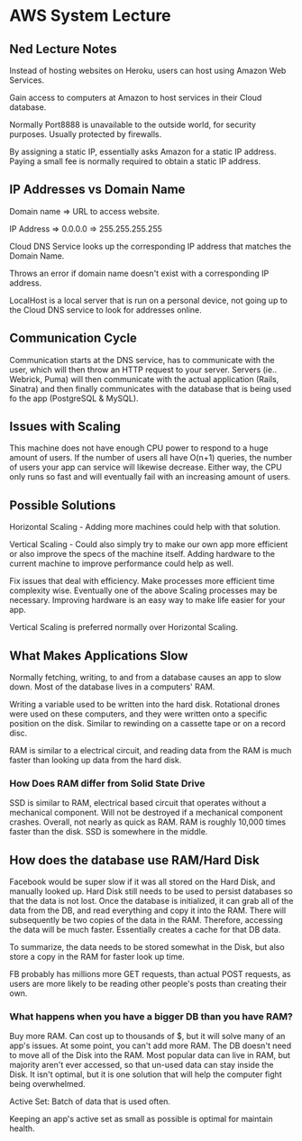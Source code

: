 # AWS System Lecture

## Ned Lecture Notes

Instead of hosting websites on Heroku, users can host using Amazon Web Services.

Gain access to computers at Amazon to host services in their Cloud database.

Normally Port8888 is unavailable to the outside world, for security purposes. Usually protected by firewalls.

By assigning a static IP, essentially asks Amazon for a static IP address. Paying a small fee is normally required to obtain a static IP address.

## IP Addresses vs Domain Name

Domain name => URL to access website.

IP Address => 0.0.0.0 => 255.255.255.255

Cloud DNS Service looks up the corresponding IP address that matches the Domain Name.

Throws an error if domain name doesn't exist with a corresponding IP address.

LocalHost is a local server that is run on a personal device, not going up to the Cloud DNS service to look for addresses online.

## Communication Cycle

Communication starts at the DNS service, has to communicate with the user, which will then throw an HTTP request to your server. Servers (ie.. Webrick, Puma) will then communicate with the actual application (Rails, Sinatra) and then finally communicates with the database that is being used fo the app (PostgreSQL & MySQL).

## Issues with Scaling

This machine does not have enough CPU power to respond to a huge amount of users. If the number of users all have O(n+1) queries, the number of users your app can service will likewise decrease. Either way, the CPU only runs so fast and will eventually fail with an increasing amount of users.

## Possible Solutions

Horizontal Scaling - Adding more machines could help with that solution.

Vertical Scaling - Could also simply try to make our own app more efficient or also improve the specs of the machine itself. Adding hardware to the current machine to improve performance could help as well.

Fix issues that deal with efficiency. Make processes more efficient time complexity wise. Eventually one of the above Scaling processes may be necessary. Improving hardware is an easy way to make life easier for your app.

Vertical Scaling is preferred normally over Horizontal Scaling.

## What Makes Applications Slow

Normally fetching, writing, to and from a database causes an app to slow down. Most of the database lives in a computers' RAM.

Writing a variable used to be written into the hard disk. Rotational drones were used on these computers, and they were written onto a specific position on the disk. Similar to rewinding on a cassette tape or on a record disc.

RAM is similar to a electrical circuit, and reading data from the RAM is much faster than looking up data from the hard disk.

### How Does RAM differ from Solid State Drive

SSD is similar to RAM, electrical based circuit that operates without a mechanical component. Will not be destroyed if a mechanical component crashes. Overall, not nearly as quick as RAM. RAM is roughly 10,000 times faster than the disk. SSD is somewhere in the middle.

## How does the database use RAM/Hard Disk

Facebook would be super slow if it was all stored on the Hard Disk, and manually looked up. Hard Disk still needs to be used to persist databases so that the data is not lost. Once the database is initialized, it can grab all of the data from the DB, and read everything and copy it into the RAM. There will subsequently be two copies of the data in the RAM. Therefore, accessing the data will be much faster. Essentially creates a cache for that DB data.

To summarize, the data needs to be stored somewhat in the Disk, but also store a copy in the RAM for faster look up time.

FB probably has millions more GET requests, than actual POST requests, as users are more likely to be reading other people's posts than creating their own.

### What happens when you have a bigger DB than you have RAM?

Buy more RAM. Can cost up to thousands of $, but it will solve many of an app's issues. At some point, you can't add more RAM. The DB doesn't need to move all of the Disk into the RAM. Most popular data can live in RAM, but majority aren't ever accessed, so that un-used data can stay inside the Disk. It isn't optimal, but it is one solution that will help the computer fight being overwhelmed.

Active Set: Batch of data that is used often.

Keeping an app's active set as small as possible is optimal for maintain health.
